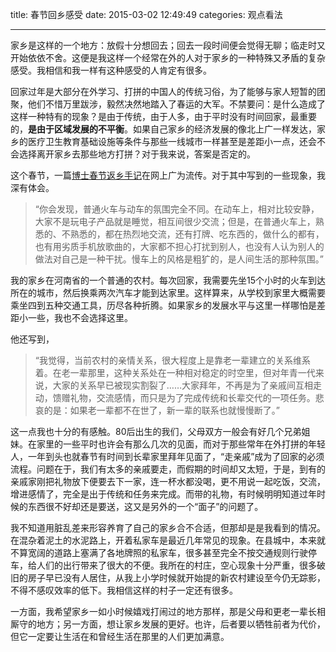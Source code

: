 title: 春节回乡感受
date: 2015-03-02 12:49:49
categories: 观点看法

---



家乡是这样的一个地方：放假十分想回去；回去一段时间便会觉得无聊；临走时又开始依依不舍。这便是我这样一个经常在外的人对于家乡的一种特殊又矛盾的复杂感受。我相信和我一样有这种感受的人肯定有很多。

<!--more-->

回家过年是大部分在外学习、打拼的中国人的传统习俗，为了能够与家人短暂的团聚，他们不惜万里跋涉，毅然决然地踏入了春运的大军。不禁要问：是什么造成了这样一种特有的现象？是由于传统，由于人多，由于平时没有时间回家，最重要的，**是由于区域发展的不平衡**。如果自己家乡的经济发展的像北上广一样发达，家乡的医疗卫生教育基础设施等条件与那些一线城市一样甚至是差距小一点，还会不会选择离开家乡去那些地方打拼？对于我来说，答案是否定的。

这个春节，一篇[博士春节返乡手记](http://www.360doc.com/content/15/0221/15/982189_449776011.shtml)在网上广为流传。对于其中写到的一些现象，我深有体会。

>“你会发现，普通火车与动车的氛围完全不同。在动车上，相对比较安静，大家不是玩电子产品就是睡觉，相互间很少交流；但是，在普通火车上，熟悉的、不熟悉的，都在热烈地交流，还有打牌、吃东西的，做什么的都有，也有用劣质手机放歌曲的，大家都不担心打扰到别人，也没有人认为别人的做法对自己是一种干扰。慢车上的风格是粗犷的，是人间生活的那种氛围。”
    
我的家乡在河南省的一个普通的农村。每次回家，我需要先坐15个小时的火车到达所在的城市，然后换乘两次汽车才能到达家里。这样算来，从学校到家里大概需要乘坐四到五种交通工具，历尽各种折腾。如果家乡的发展水平与这里一样哪怕是差距小一些，我也不会选择这里。

他还写到，

>“我觉得，当前农村的亲情关系，很大程度上是靠老一辈建立的关系维系着。在老一辈那里，这种关系处在一种相对稳定的时空里，但对年青一代来说，大家的关系早已被现实割裂了……大家拜年，不再是为了亲戚间互相走动，馈赠礼物，交流感情，而只是为了完成传统和长辈交代的一项任务。悲哀的是：如果老一辈都不在世了，新一辈的联系也就慢慢断了。”

这一点我也十分的有感触。80后出生的我们，父母双方一般会有好几个兄弟姐妹。在家里的一些平时也许会有那么几次的见面，而对于那些常年在外打拼的年轻人，一年到头也就春节有时间到长辈家里拜年见面了，“走亲戚”成为了回家的必须流程。问题在于，我们有太多的亲戚要走，而假期的时间却又太短，于是，到有的亲戚家刚把礼物放下便要去下一家，连一杯水都没喝，更不用说一起吃饭，交流，增进感情了，完全是出于传统和任务来完成。而带的礼物，有时候明明知道过年时候的东西很不好却还是要送，这又是另外的一个“面子”的问题了。

我不知道用脏乱差来形容养育了自己的家乡合不合适，但那却是是我看到的情况。在混杂着泥土的水泥路上，开着私家车是最近几年常见的现象。在县城中，本来就不算宽阔的道路上塞满了各地牌照的私家车，很多甚至完全不按交通规则行驶停车，给人们的出行带来了很大的不便。我所在的村庄，空心现象十分严重，很多破旧的房子早已没有人居住，从我上小学时候就开始提的新农村建设至今仍无踪影，不得不感叹效率的低下。我相信这样的村子一定还有很多。

一方面，我希望家乡一如小时候嬉戏打闹过的地方那样，那是父母和更老一辈长相厮守的地方；另一方面，想让家乡发展的更好。也许，后者要以牺牲前者为代价，但它一定要让生活在和曾经生活在那里的人们更加满意。

